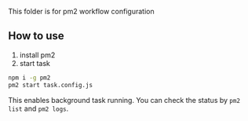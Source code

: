 This folder is for pm2 workflow configuration

## How to use

1. install pm2
2. start task

```bash
npm i -g pm2
pm2 start task.config.js
```

This enables background task running. You can check the status by `pm2 list` and `pm2 logs`.
